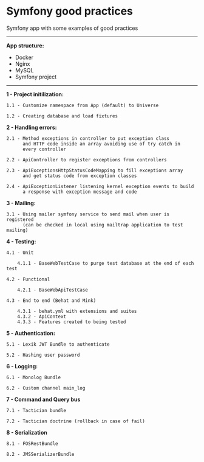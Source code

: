 Symfony good practices
==========
Symfony app with some examples of good practices

***

**App structure:**

- Docker
- Nginx
- MySQL
- Symfony project

***

**1 - Project initilization:**
    
    1.1 - Customize namespace from App (default) to Universe

    1.2 - Creating database and load fixtures

**2 - Handling errors:**

    2.1 - Method exceptions in controller to put exception class
          and HTTP code inside an array avoiding use of try catch in
          every controller

    2.2 - ApiController to register exceptions from controllers

    2.3 - ApiExceptionsHttpStatusCodeMapping to fill exceptions array
          and get status code from exception classes

    2.4 - ApiExceptionListener listening kernel exception events to build
          a response with exception message and code

**3 - Mailing:**

    3.1 - Using mailer symfony service to send mail when user is registered
          (can be checked in local using mailtrap application to test mailing)

**4 - Testing:**

    4.1 - Unit

        4.1.1 - BaseWebTestCase to purge test database at the end of each test

    4.2 - Functional

        4.2.1 - BaseWebApiTestCase

    4.3 - End to end (Behat and Mink)

        4.3.1 - behat.yml with extensions and suites
        4.3.2 - ApiContext
        4.3.3 - Features created to being tested
        
**5 - Authentication:**

    5.1 - Lexik JWT Bundle to authenticate
    
    5.2 - Hashing user password

**6 - Logging:**

    6.1 - Monolog Bundle
    
    6.2 - Custom channel main_log

**7 - Command and Query bus**

    7.1 - Tactician bundle
    
    7.2 - Tactician doctrine (rollback in case of fail)

**8 - Serialization**

    8.1 - FOSRestBundle

    8.2 - JMSSerializerBundle

